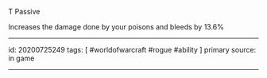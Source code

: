 
T Passive

Increases the damage done by your poisons and bleeds by 13.6%

---

id: 20200725249
tags: [ #worldofwarcraft #rogue #ability ]
primary source: in game

---